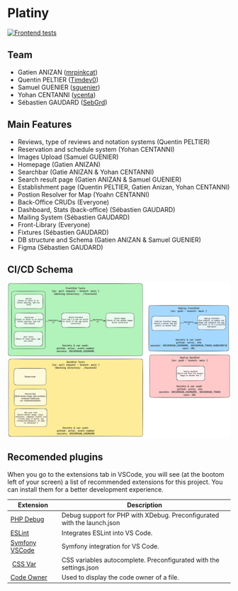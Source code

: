 # Platiny
[![Frontend tests](https://github.com/ESGI-69/challenge-5A-S1/actions/workflows/frontend.yml/badge.svg)](https://github.com/ESGI-69/challenge-5A-S1/actions/workflows/frontend.yml)

## Team
- Gatien ANIZAN ([mrpinkcat](https://github.com/mrpinkcat))
- Quentin PELTIER ([Timdev0](https://github.com/Timdev0))
- Samuel GUENIER ([sguenier](https://github.com/sguenier))
- Yohan CENTANNI ([ycenta](https://github.com/ycenta))
- Sébastien GAUDARD ([SebGrd](https://github.com/SebGrd))

## Main Features
- Reviews, type of reviews and notation systems (Quentin PELTIER)
- Reservation and schedule system (Yohan CENTANNI)
- Images Upload (Samuel GUENIER)
- Homepage (Gatien ANIZAN)
- Searchbar (Gatie ANIZAN & Yohan CENTANNI)
- Search result page (Gatien ANIZAN & Samuel GUENIER) 
- Establishment page (Quentin PELTIER, Gatien Anizan, Yohan CENTANNI)
- Postion Resolver for Map (Yoahn CENTANNI)
- Back-Office CRUDs (Everyone)
- Dashboard, Stats (back-office) (Sébastien GAUDARD)
- Mailing System (Sébastien GAUDARD)
- Front-Library (Everyone)
- Fixtures (Sébastien GAUDARD)
- DB structure and Schema (Gatien ANIZAN & Samuel GUENIER)
- Figma (Sébastien GAUDARD)

## CI/CD Schema
![CI/CID Schema img](./assets/ci-cd.png)

## Recomended plugins

When you go to the extensions tab in VSCode, you will see (at the bootom left of your screen) a list of recommended extensions for this project. You can install them for a better development experience.

| Extension | Description |
| --- | --- |
| [PHP Debug](https://marketplace.visualstudio.com/items?itemName=xdebug.php-debug) | Debug support for PHP with XDebug. Preconfigurated with the launch.json |
| [ESLint](https://marketplace.visualstudio.com/items?itemName=dbaeumer.vscode-eslint) | Integrates ESLint into VS Code. |
| [Symfony VSCode](https://marketplace.visualstudio.com/items?itemName=thenouillet.symfony-vscode) | Symfony integration for VS Code. |
| [CSS Var](https://marketplace.visualstudio.com/items?itemName=phoenisx.cssvar) | CSS variables autocomplete. Preconfigurated with the settings.json |
| [Code Owner](https://marketplace.visualstudio.com/items?itemName=jasonnutter.vscode-codeowners) | Used to display the code owner of a file. |

